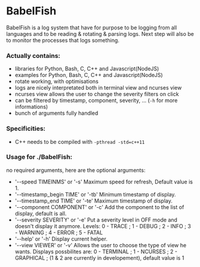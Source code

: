 # BabelFish
BabelFish is a log system that have for purpose to be logging from all languages and to be reading &amp; rotating &amp; parsing logs. Next step will also be to monitor the processes that logs something.

### Actually contains:
- libraries for Python, Bash, C, C++ and Javascript(NodeJS)
- examples for Python, Bash, C, C++ and Javascript(NodeJS)
- rotate working, with optimisations
- logs are nicely interpretated both in terminal view and ncurses view
- ncurses view allows the user to change the severity filters on click
- can be filtered by timestamp, component, severity, ... (`-h` for more informations)
- bunch of arguments fully handled

### Specificities:
- C++ needs to be compiled with `-pthread -std=c++11`

### Usage for ./BabelFish:
no required arguments, here are the optional arguments:
- '--speed TIMEINMS' or '-s' Maximum speed for refresh, Default value is 1.
- '--timestamp_begin TIME' or '-tb' Minimum timestamp of display.
- '--timestamp_end TIME' or '-te' Maximum timestamp of display.
- '--component COMPONENT' or '-c' Add the component to the list of display, default is all.
- '--severity SEVERITY' or '-e' Put a severity level in OFF mode and doesn't display it anymore.
Levels: 0 - TRACE ; 1 - DEBUG ; 2 - INFO ; 3 - WARNING ; 4 - ERROR ; 5 - FATAL
- '--help' or '-h' Display current helper.
- '--view VIEWER' or '-v' Allows the user to choose the type of view he wants.
Displays possbilites are: 0 - TERMINAL ; 1 - NCURSES ; 2 - GRAPHICAL ; (1 & 2 are currently in developement), default value is 1
